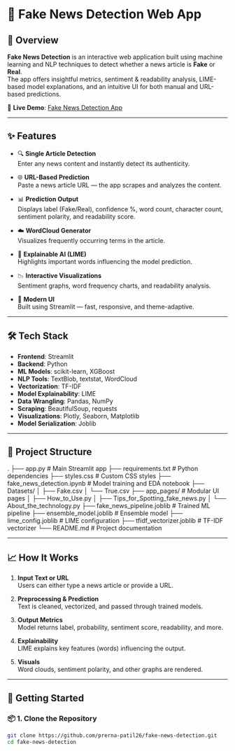 # 📰 Fake News Detection Web App

## 🚀 Overview

**Fake News Detection** is an interactive web application built using machine learning and NLP techniques to detect whether a news article is **Fake** or **Real**.  
The app offers insightful metrics, sentiment & readability analysis, LIME-based model explanations, and an intuitive UI for both manual and URL-based predictions.

🔗 **Live Demo**: [Fake News Detection App](https://fake-news-detection-prerna.streamlit.app)

---

## ✨ Features

- 🔍 **Single Article Detection**  
  Enter any news content and instantly detect its authenticity.

- 🌐 **URL-Based Prediction**  
  Paste a news article URL — the app scrapes and analyzes the content.

- 📊 **Prediction Output**  
  Displays label (Fake/Real), confidence %, word count, character count, sentiment polarity, and readability score.

- ☁️ **WordCloud Generator**  
  Visualizes frequently occurring terms in the article.

- 🧠 **Explainable AI (LIME)**  
  Highlights important words influencing the model prediction.

- 📉 **Interactive Visualizations**  
  Sentiment graphs, word frequency charts, and readability analysis.

- 🎨 **Modern UI**  
  Built using Streamlit — fast, responsive, and theme-adaptive.

---

## 🛠️ Tech Stack

- **Frontend**: Streamlit  
- **Backend**: Python  
- **ML Models**: scikit-learn, XGBoost  
- **NLP Tools**: TextBlob, textstat, WordCloud  
- **Vectorization**: TF-IDF  
- **Model Explainability**: LIME  
- **Data Wrangling**: Pandas, NumPy  
- **Scraping**: BeautifulSoup, requests  
- **Visualizations**: Plotly, Seaborn, Matplotlib  
- **Model Serialization**: Joblib  

---

## 📂 Project Structure
.
├── app.py # Main Streamlit app
├── requirements.txt # Python dependencies
├── styles.css # Custom CSS styles
├── fake_news_detection.ipynb # Model training and EDA notebook
├── Datasets/
│ ├── Fake.csv
│ └── True.csv
├── app_pages/ # Modular UI pages
│ ├── How_to_Use.py
│ ├── Tips_for_Spotting_fake_news.py
│ └── About_the_technology.py
├── fake_news_pipeline.joblib # Trained ML pipeline
├── ensemble_model.joblib # Ensemble model
├── lime_config.joblib # LIME configuration
├── tfidf_vectorizer.joblib # TF-IDF vectorizer
└── README.md # Project documentation


---

## 📈 How It Works

1. **Input Text or URL**  
   Users can either type a news article or provide a URL.

2. **Preprocessing & Prediction**  
   Text is cleaned, vectorized, and passed through trained models.

3. **Output Metrics**  
   Model returns label, probability, sentiment score, readability, and more.

4. **Explainability**  
   LIME explains key features (words) influencing the output.

5. **Visuals**  
   Word clouds, sentiment polarity, and other graphs are rendered.

---

## 🏁 Getting Started

### 📦 1. Clone the Repository

```bash
git clone https://github.com/prerna-patil26/fake-news-detection.git
cd fake-news-detection
